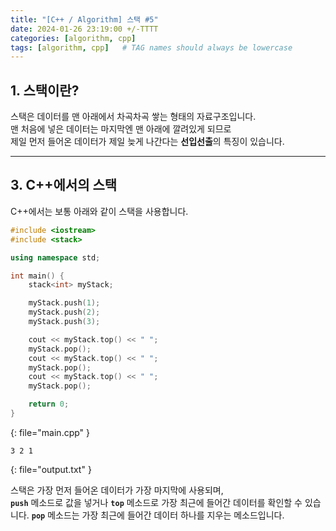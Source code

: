 ```yaml
---
title: "[C++ / Algorithm] 스택 #5"
date: 2024-01-26 23:19:00 +/-TTTT
categories: [algorithm, cpp]
tags: [algorithm, cpp]   # TAG names should always be lowercase
---
```


## 1. 스택이란?

스택은 데이터를 맨 아래에서 차곡차곡 쌓는 형태의 자료구조입니다.<br>
맨 처음에 넣은 데이터는 마지막엔 맨 아래에 깔려있게 되므로<br>
제일 먼저 들어온 데이터가 제일 늦게 나간다는 **선입선출**의 특징이 있습니다. 

----

## 3. C++에서의 스택

C++에서는 보통 아래와 같이 스택을 사용합니다.

```cpp
#include <iostream>
#include <stack>

using namespace std;

int main() {
    stack<int> myStack;

    myStack.push(1);
    myStack.push(2);
    myStack.push(3);

    cout << myStack.top() << " ";
    myStack.pop();
    cout << myStack.top() << " ";
    myStack.pop();
    cout << myStack.top() << " ";
    myStack.pop();

    return 0;
}
```
{: file="main.cpp" }
```
3 2 1 
```
{: file="output.txt" }

스택은 가장 먼저 들어온 데이터가 가장 마지막에 사용되며,<br>
**`push`** 메소드로 값을 넣거나 **`top`** 메소드로 가장 최근에 들어간 데이터를 확인할 수 있습니다.
**`pop`** 메소드는 가장 최근에 들어간 데이터 하나를 지우는 메소드입니다.
